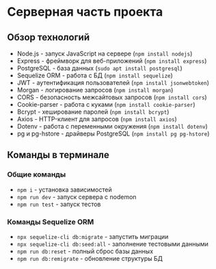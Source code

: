 # Серверная часть проекта

## Обзор технологий
- Node.js - запуск JavaScript на сервере (`npm install nodejs`)
- Express - фреймворк для веб-приложений (`npm install express`)
- PostgreSQL - база данных (`sudo apt install postgresql`)
- Sequelize ORM - работа с БД (`npm install sequelize`)
- JWT - аутентификация пользователей (`npm install jsonwebtoken`)
- Morgan - логирование запросов (`npm install morgan`)
- CORS - безопасность межсайтовых запросов (`npm install cors`)
- Cookie-parser - работа с куками (`npm install cookie-parser`)
- Bcrypt - хеширование паролей (`npm install bcrypt`)
- Axios - HTTP-клиент для запросов (`npm install axios`)
- Dotenv - работа с переменными окружения (`npm install dotenv`)
- pg и pg-hstore - драйверы PostgreSQL (`npm install pg pg-hstore`)

## Команды в терминале

### Общие команды
- `npm i` - установка зависимостей
- `npm run dev` - запуск сервера с nodemon
- `npm run test` - запуск тестов

### Команды Sequelize ORM
- `npx sequelize-cli db:migrate` - запустить миграции
- `npx sequelize-cli db:seed:all` - заполнение тестовыми данными
- `npm run db:reset` - полный сброс базы данных
- `npm run db:remigrate` - обновление структуры БД